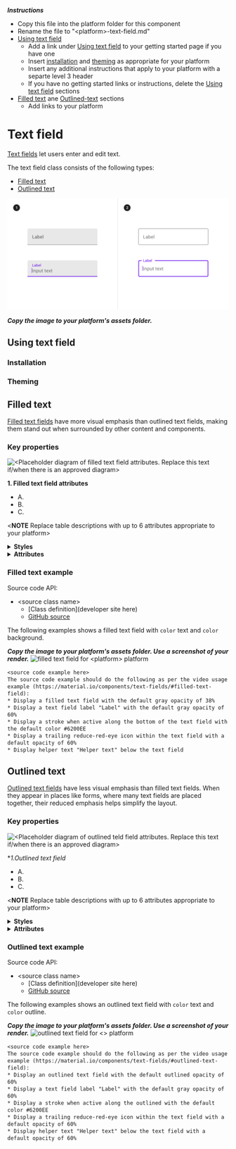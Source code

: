 _**Instructions**_
* Copy this file into the platform folder for this component
* Rename the file to "\<platform\>-text-field.md"
* [Using text field](#using-text-field)
    * Add a link under [Using text field](#using-text-field) to your getting started page if you have one
    * Insert [installation](#installation) and [theming](#theming) as appropriate for your platform
    * Insert any additional instructions that apply to your platform with a separte level 3 header
    * If you have no getting started links or instructions, delete the [Using text field](#using-text-field) sections
* [Filled text](#filled-text) ane [Outlined-text](#outlined-text) sections
    * Add links to your platform 


# Text field

[Text fields](https://material.io/components/text-fields) let users enter and edit text.

The text field class consists of the following types:

* [Filled text](#filled-text)
* [Outlined text](#outlined-text)

<img src="assets/text-field-generic.png" alt="Text field example of both filled and outlined text from material.io">

_**Copy the image to your platform's assets folder.**_

## Using text field

### Installation

### Theming

## Filled text

[Filled text fields](https://material.io/components/text-fields/#filled-text-field) have more visual emphasis than outlined text fields, making them stand out when surrounded by other content and components.
### Key properties

![\<Placeholder diagram of filled text field attributes. Replace this text if/when there is an approved diagram\>](assets.png)

**1. Filled text field attributes**

* A. 
* B. 
* C. 

\<**NOTE** Replace table descriptions with up to 6 attributes appropriate to your platform\>



<details>
<summary><b>Styles</b></summary>
<p>

Description | Style
---|---
style 1... | 
</p>
</details>

<details>
<summary><b>Attributes</b></summary>
<p>

<details>
<summary>attribute 1l</summary>
<p>

Description | Attribute |  Default value | Related method(s)
---|---|---|---
descr 1... | | |

</p>
</details>

<details>
<summary>attribute 2</summary>
<p>

Description | Attribute | Default value | Related method(s)
---|---|---|---
descr 1... |  |  | 

</p>
</details>

</p>
</details>


### Filled text example

Source code API:

* \<source class name\>
  * [Class definition](developer site here)
  * [GitHub source](https://github.com/materials-components/)

The following examples shows a filled text field with <code>color</code> text and <code>color</code> background.


_**Copy the image to your platform's assets folder. Use a screenshot of your render.**_
<img src="assets/.png" alt="filled text field for <platform> platform">

```
<source code example here>
The source code example should do the following as per the video usage example (https://material.io/components/text-fields/#filled-text-field):
* Display a filled text field with the default gray opacity of 38%
* Display a text field label "Label" with the default gray opacity of 60%
* Display a stroke when active along the bottom of the text field with the default color #6200EE
* Display a trailing reduce-red-eye icon within the text field with a default opacity of 60%
* Display helper text "Helper text" below the text field
```

## Outlined text

[Outlined text fields](https://material.io/components/text-fields/#outlined-text-field) have less visual emphasis than filled text fields. When they appear in places like forms, where many text fields are placed together, their reduced emphasis helps simplify the layout.
### Key properties

![\<Placeholder diagram of outlined teld field attributes. Replace this text if/when there is an approved diagram\>](assets.png)

**1.Outlined text field*

* A. 
* B. 
* C. 

\<**NOTE** Replace table descriptions with up to 6 attributes appropriate to your platform\>



<details>
<summary><b>Styles</b></summary>
<p>

Description | Style
---|---
style 1... | 
</p>
</details>

<details>
<summary><b>Attributes</b></summary>
<p>

<details>
<summary>attribute 1l</summary>
<p>

Description | Attribute |  Default value | Related method(s)
---|---|---|---
descr 1... | | |

</p>
</details>

<details>
<summary>attribute 2</summary>
<p>

Description | Attribute | Default value | Related method(s)
---|---|---|---
descr 1... |  |  | 

</p>
</details>

</p>
</details>


### Outlined text example

Source code API:

* \<source class name\>
  * [Class definition](developer site here)
  * [GitHub source](https://github.com/materials-components/)

The following examples shows an outlined text field with <code>color</code> text and <code>color</code> outline.

_**Copy the image to your platform's assets folder. Use a screenshot of your render.**_
<img src="assets/.png" alt="outlined text field for <> platform">

```
<source code example here>
The source code example should do the following as per the video usage example (https://material.io/components/text-fields/#outlined-text-field):
* Display an outlined text field with the default outlined opacity of 60%
* Display a text field label "Label" with the default gray opacity of 60%
* Display a stroke when active along the outlined with the default color #6200EE
* Display a trailing reduce-red-eye icon within the text field with a default opacity of 60%
* Display helper text "Helper text" below the text field with a default opacity of 60%

```

